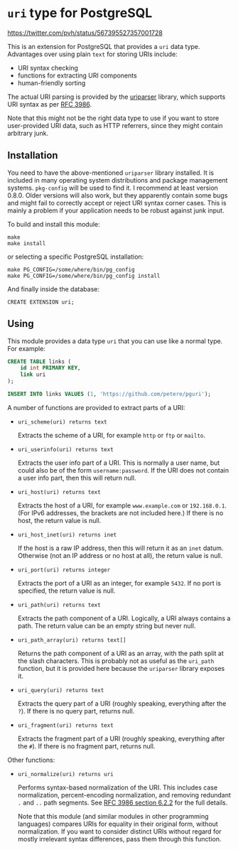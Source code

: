`uri` type for PostgreSQL
=========================

https://twitter.com/pvh/status/567395527357001728

This is an extension for PostgreSQL that provides a `uri` data type.
Advantages over using plain `text` for storing URIs include:

- URI syntax checking
- functions for extracting URI components
- human-friendly sorting

The actual URI parsing is provided by the
[uriparser](http://uriparser.sourceforge.net/) library, which supports
URI syntax as per [RFC 3986](http://tools.ietf.org/html/rfc3986).

Note that this might not be the right data type to use if you want to
store user-provided URI data, such as HTTP referrers, since they might
contain arbitrary junk.

Installation
------------

You need to have the above-mentioned `uriparser` library installed.
It is included in many operating system distributions and package
management systems.  `pkg-config` will be used to find it.  I
recommend at least version 0.8.0.  Older versions will also work, but
they apparently contain some bugs and might fail to correctly accept
or reject URI syntax corner cases.  This is mainly a problem if your
application needs to be robust against junk input.

To build and install this module:

    make
    make install

or selecting a specific PostgreSQL installation:

    make PG_CONFIG=/some/where/bin/pg_config
    make PG_CONFIG=/some/where/bin/pg_config install

And finally inside the database:

    CREATE EXTENSION uri;

Using
-----

This module provides a data type `uri` that you can use like a normal
type.  For example:

```sql
CREATE TABLE links (
    id int PRIMARY KEY,
    link uri
);

INSERT INTO links VALUES (1, 'https://github.com/petere/pguri');
```

A number of functions are provided to extract parts of a URI:

- `uri_scheme(uri) returns text`

    Extracts the scheme of a URI, for example `http` or `ftp` or
    `mailto`.

- `uri_userinfo(uri) returns text`

    Extracts the user info part of a URI.  This is normally a user
    name, but could also be of the form `username:password`.  If the
    URI does not contain a user info part, then this will return null.

- `uri_host(uri) returns text`

    Extracts the host of a URI, for example `www.example.com` or
    `192.168.0.1`.  (For IPv6 addresses, the brackets are not included
    here.)  If there is no host, the return value is null.

- `uri_host_inet(uri) returns inet`

    If the host is a raw IP address, then this will return it as an
    `inet` datum.  Otherwise (not an IP address or no host at all),
    the return value is null.

- `uri_port(uri) returns integer`

    Extracts the port of a URI as an integer, for example `5432`.  If
    no port is specified, the return value is null.

- `uri_path(uri) returns text`

    Extracts the path component of a URI.  Logically, a URI always
    contains a path.  The return value can be an empty string but
    never null.

- `uri_path_array(uri) returns text[]`

    Returns the path component of a URI as an array, with the path
    split at the slash characters.  This is probably not as useful as
    the `uri_path` function, but it is provided here because the
    `uriparser` library exposes it.

- `uri_query(uri) returns text`

    Extracts the query part of a URI (roughly speaking, everything
    after the `?`).  If there is no query part, returns null.

- `uri_fragment(uri) returns text`

    Extracts the fragment part of a URI (roughly speaking, everything
    after the `#`).  If there is no fragment part, returns null.

Other functions:

- `uri_normalize(uri) returns uri`

    Performs syntax-based normalization of the URI.  This includes
    case normalization, percent-encoding normalization, and removing
    redundant `.` and `..` path segments.  See
    [RFC 3986 section 6.2.2](http://tools.ietf.org/html/rfc3986#section-6.2.2)
    for the full details.

    Note that this module (and similar modules in other programming
    languages) compares URIs for equality in their original form,
    without normalization.  If you want to consider distinct URIs
    without regard for mostly irrelevant syntax differences, pass them
    through this function.
